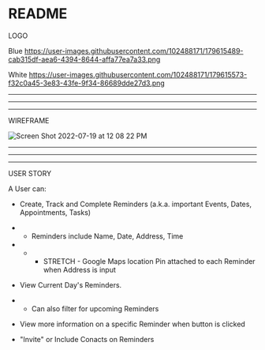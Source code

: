 # README

LOGO

Blue
https://user-images.githubusercontent.com/102488171/179615489-cab315df-aea6-4394-8644-affa77ea7a33.png

White
https://user-images.githubusercontent.com/102488171/179615573-f32c0a45-3e83-43fe-9f34-86689dde27d3.png

----------------------------------------------------------------------------------------------------------------------------------------------------------
----------------------------------------------------------------------------------------------------------------------------------------------------------
----------------------------------------------------------------------------------------------------------------------------------------------------------
WIREFRAME

![Screen Shot 2022-07-19 at 12 08 22 PM](https://user-images.githubusercontent.com/102488171/179797868-185615ee-b3c4-4b3f-8f8b-681dd53a963b.png)

----------------------------------------------------------------------------------------------------------------------------------------------------------
----------------------------------------------------------------------------------------------------------------------------------------------------------
----------------------------------------------------------------------------------------------------------------------------------------------------------

USER STORY

A User can:
- Create, Track and Complete Reminders (a.k.a. important Events, Dates, Appointments, Tasks)
- - Reminders include Name, Date, Address, Time
- - - STRETCH - Google Maps location Pin attached to each Reminder when Address is input

- View Current Day's Reminders. 
- - Can also filter for upcoming Reminders 

- View more information on a specific Reminder when button is clicked

- "Invite" or Include Conacts on Reminders 
















